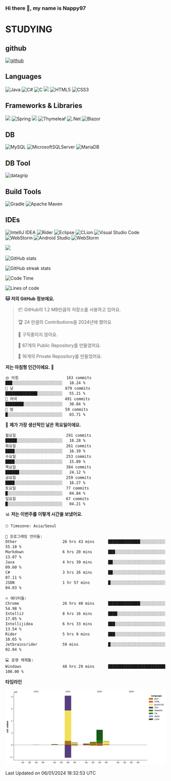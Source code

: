 ### Hi there 👋, my name is Nappy97

# STUDYING
## github
[<img src='https://cdn.jsdelivr.net/npm/simple-icons@3.0.1/icons/github.svg' alt='github' height='40'>](https://github.com/Nappy97)  

## Languages
![Java](https://img.shields.io/badge/java-%23ED8B00.svg?style=for-the-badge&logo=openjdk&logoColor=white) ![C#](https://img.shields.io/badge/c%23-%23239120.svg?style=for-the-badge&logo=c-sharp&logoColor=white) ![C](https://img.shields.io/badge/c-%2300599C.svg?style=for-the-badge&logo=c&logoColor=white) <img src="https://img.shields.io/badge/javascript-F7DF1E?style=for-the-badge&logo=javascript&logoColor=black"> ![HTML5](https://img.shields.io/badge/html5-%23E34F26.svg?style=for-the-badge&logo=html5&logoColor=white) ![CSS3](https://img.shields.io/badge/css3-%231572B6.svg?style=for-the-badge&logo=css3&logoColor=white)

## Frameworks & Libraries
<img src="https://img.shields.io/badge/bootstrap-7952B3?style=for-the-badge&logo=bootstrap&logoColor=white"> ![Spring](https://img.shields.io/badge/spring-%236DB33F.svg?style=for-the-badge&logo=spring&logoColor=white) <img src="https://img.shields.io/badge/jQuery-0769AD?style=for-the-badge&logo=jquery&logoColor=white"> ![Thymeleaf](https://img.shields.io/badge/Thymeleaf-%23005C0F.svg?style=for-the-badge&logo=Thymeleaf&logoColor=white) ![.Net](https://img.shields.io/badge/.NET-5C2D91?style=for-the-badge&logo=.net&logoColor=white) ![Blazor](https://img.shields.io/badge/blazor-%235C2D91.svg?style=for-the-badge&logo=blazor&logoColor=white)

## DB
![MySQL](https://img.shields.io/badge/mysql-%2300f.svg?style=for-the-badge&logo=mysql&logoColor=white) ![MicrosoftSQLServer](https://img.shields.io/badge/Microsoft%20SQL%20Server-CC2927?style=for-the-badge&logo=microsoft%20sql%20server&logoColor=white) ![MariaDB](https://img.shields.io/badge/MariaDB-003545?style=for-the-badge&logo=mariadb&logoColor=white)

## DB Tool
![datagrip](https://img.shields.io/badge/datagrip-9681EB?style=flat&logo=datagrip)

## Build Tools
![Gradle](https://img.shields.io/badge/Gradle-02303A.svg?style=for-the-badge&logo=Gradle&logoColor=white) ![Apache Maven](https://img.shields.io/badge/Apache%20Maven-C71A36?style=for-the-badge&logo=Apache%20Maven&logoColor=white)

## IDEs
![IntelliJ IDEA](https://img.shields.io/badge/IntelliJIDEA-000000.svg?style=for-the-badge&logo=intellij-idea&logoColor=white) ![Rider](https://img.shields.io/badge/Rider-000000.svg?style=for-the-badge&logo=Rider&logoColor=white&color=black&labelColor=crimson) ![Eclipse](https://img.shields.io/badge/Eclipse-FE7A16.svg?style=for-the-badge&logo=Eclipse&logoColor=white) ![CLion](https://img.shields.io/badge/CLion-black?style=for-the-badge&logo=clion&logoColor=white) ![Visual Studio Code](https://img.shields.io/badge/Visual%20Studio%20Code-0078d7.svg?style=for-the-badge&logo=visual-studio-code&logoColor=white) ![WebStorm](https://img.shields.io/badge/webstorm-143?style=for-the-badge&logo=webstorm&logoColor=white&color=black) ![Android Studio](https://img.shields.io/badge/Android%20Studio-3DDC84.svg?style=for-the-badge&logo=android-studio&logoColor=white) ![WebStorm](https://img.shields.io/badge/webstorm-143?style=for-the-badge&logo=webstorm&logoColor=white&color=black)

<div>
  <img  src="https://github-readme-stats.vercel.app/api/top-langs/?username=Nappy97&langs_count=8&exclude_repo=Example-deep-learning-from-scratch&layout=compact&line_height=24&hide_border=true&title_color=d88e82&card_width=280">
<div>
  
![GitHub stats](https://github-readme-stats.vercel.app/api?username=Nappy97&show_icons=true)  

![GitHub streak stats](https://github-readme-streak-stats.herokuapp.com/?user=Nappy97)  

<!--START_SECTION:waka-->
![Code Time](http://img.shields.io/badge/Code%20Time-1%2C313%20hrs%2011%20mins-blue)

![Lines of code](https://img.shields.io/badge/%EC%A0%80%EB%8A%94%20%EC%97%AC%ED%83%9C%EA%B9%8C%EC%A7%80%20-6.3%20million%20%EC%A4%84%EC%9D%98%20%EC%BD%94%EB%93%9C%EB%A5%BC%20%EC%9E%91%EC%84%B1%ED%96%88%EC%96%B4%EC%9A%94.-blue)

**🐱 저의 GitHub 정보에요.** 

> 📦 GitHub의 1.2 MB만큼의 저장소를 사용하고 있어요. 
 > 
> 🏆 24 만큼의 Contributions을 2024년에 했어요
 > 
> 🚫 구직중이지 않아요.
 > 
> 📜 67개의 Public Repository를 만들었어요. 
 > 
> 🔑 16개의 Private Repository를 만들었어요. 
 > 
**저는 아침형 인간이에요. 🐤** 

```text
🌞 아침                     163 commits         ███░░░░░░░░░░░░░░░░░░░░░░   10.24 % 
🌆 낮　                     879 commits         ██████████████░░░░░░░░░░░   55.21 % 
🌃 저녁                     491 commits         ████████░░░░░░░░░░░░░░░░░   30.84 % 
🌙 밤　                     59 commits          █░░░░░░░░░░░░░░░░░░░░░░░░   03.71 % 
```
📅 **제가 가장 생산적인 날은 목요일이에요.** 

```text
월요일                      291 commits         █████░░░░░░░░░░░░░░░░░░░░   18.28 % 
화요일                      261 commits         ████░░░░░░░░░░░░░░░░░░░░░   16.39 % 
수요일                      253 commits         ████░░░░░░░░░░░░░░░░░░░░░   15.89 % 
목요일                      384 commits         ██████░░░░░░░░░░░░░░░░░░░   24.12 % 
금요일                      259 commits         ████░░░░░░░░░░░░░░░░░░░░░   16.27 % 
토요일                      77 commits          █░░░░░░░░░░░░░░░░░░░░░░░░   04.84 % 
일요일                      67 commits          █░░░░░░░░░░░░░░░░░░░░░░░░   04.21 % 
```


📊 **저는 이번주를 이렇게 시간을 보냈어요.** 

```text
🕑︎ Timezone: Asia/Seoul

💬 프로그래밍 언어들: 
Other                    26 hrs 43 mins      ██████████████░░░░░░░░░░░   55.10 % 
Markdown                 6 hrs 20 mins       ███░░░░░░░░░░░░░░░░░░░░░░   13.07 % 
Java                     4 hrs 39 mins       ██░░░░░░░░░░░░░░░░░░░░░░░   09.60 % 
C#                       3 hrs 26 mins       ██░░░░░░░░░░░░░░░░░░░░░░░   07.11 % 
JSON                     1 hr 57 mins        █░░░░░░░░░░░░░░░░░░░░░░░░   04.03 % 

🔥 에디터들: 
Chrome                   26 hrs 40 mins      ██████████████░░░░░░░░░░░   54.98 % 
IntelliJ                 8 hrs 16 mins       ████░░░░░░░░░░░░░░░░░░░░░   17.05 % 
Intellijidea             6 hrs 33 mins       ███░░░░░░░░░░░░░░░░░░░░░░   13.54 % 
Rider                    5 hrs 9 mins        ███░░░░░░░░░░░░░░░░░░░░░░   10.65 % 
Jetbrainsrider           59 mins             █░░░░░░░░░░░░░░░░░░░░░░░░   02.04 % 

💻 운영 체제들: 
Windows                  48 hrs 29 mins      █████████████████████████   100.00 % 
```

**타임라인**

![Lines of Code chart](https://raw.githubusercontent.com/Nappy97/Nappy97/main/assets/bar_graph.png)


 Last Updated on 06/01/2024 18:32:53 UTC
<!--END_SECTION:waka-->
